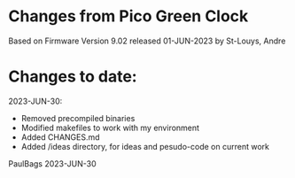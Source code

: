 # Changes from Pico Green Clock
Based on Firmware Version 9.02 released 01-JUN-2023 by St-Louys, Andre

Changes to date:
================
2023-JUN-30:
- Removed precompiled binaries
- Modified makefiles to work with my environment
- Added CHANGES.md
- Added /ideas directory, for ideas and pesudo-code on current work



PaulBags 2023-JUN-30
